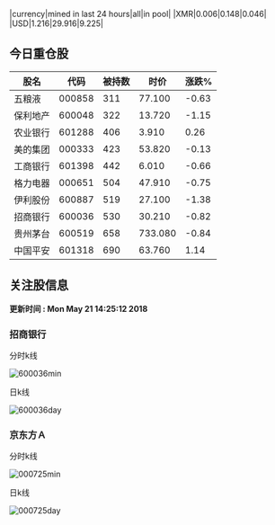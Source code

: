 |currency|mined in last 24 hours|all|in pool|
|XMR|0.006|0.148|0.046|
|USD|1.216|29.916|9.225|

## 今日重仓股 

|股名|代码|被持数|时价|涨跌%|
|---|---|---|---|---|
|五粮液|000858|311|77.100|-0.63|
|保利地产|600048|322|13.720|-1.15|
|农业银行|601288|406|3.910|0.26|
|美的集团|000333|423|53.820|-0.13|
|工商银行|601398|442|6.010|-0.66|
|格力电器|000651|504|47.910|-0.75|
|伊利股份|600887|519|27.100|-1.38|
|招商银行|600036|530|30.210|-0.82|
|贵州茅台|600519|658|733.080|-0.84|
|中国平安|601318|690|63.760|1.14|

## 关注股信息
**更新时间 : Mon May 21 14:25:12 2018**
### 招商银行 
分时k线

![600036min](http://image.sinajs.cn/newchart/min/n/sh600036.gif)

日k线

![600036day](http://image.sinajs.cn/newchart/daily/n/sh600036.gif)

### 京东方Ａ 
分时k线

![000725min](http://image.sinajs.cn/newchart/min/n/sz000725.gif)

日k线

![000725day](http://image.sinajs.cn/newchart/daily/n/sz000725.gif)
